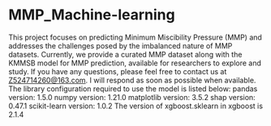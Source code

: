 # MMP_Machine-learning
This project focuses on predicting Minimum Miscibility Pressure (MMP) and addresses the challenges posed by the imbalanced nature of MMP datasets. Currently, we provide a curated MMP dataset along with the KMMSB model for MMP prediction, available for researchers to explore and study.
If you have any questions, please feel free to contact us at Z524714260@163.com. I will respond as soon as possible when available.
The library configuration required to use the model is listed below:
pandas version: 1.5.0
numpy version: 1.21.0
matplotlib version: 3.5.2
shap version: 0.47.1
scikit-learn version: 1.0.2
The version of xgboost.sklearn in xgboost is 2.1.4
